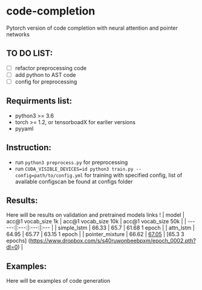 # code-completion
Pytorch version of code completion with neural attention and pointer networks


## TO DO LIST:
- [ ] refactor preprocessing code
- [ ] add python to AST code
- [ ] config for preprocessing

## Requirments list:

- python3 >= 3.6
- torch >= 1.2, or tensorboadX for earlier versions
- pyyaml


## Instruction:

- run `python3 preprocess.py` for preprocessing
- run `CUDA_VISIBLE_DEVICES=id python3 train.py --config=path/to/config.yml` for training with specified config, list of available configscan be found at configs folder

## Results:
Here will be results on validation and pretrained models links !
| model | acc@1 vocab_size 1k | acc@1 vocab_size 10k | acc@1 vocab_size 50k |
| ------:|:---:|:---:|:--- |
| simple_lstm | 66.33 | 65.7 | 61.68  1 epoch |
| attn_lstm | 64.95 | 65.77 | 63.15 1 epoch |
| pointer_mixture | 66.62 | [67.05](https://www.dropbox.com/s/r69ksk7idd53s9n/epoch_0007.pth?dl=0) | [65.3 3 epochs] (https://www.dropbox.com/s/s40ruwonbeebpxm/epoch_0002.pth?dl=0) |

## Examples:
Here will be examples of code generation
